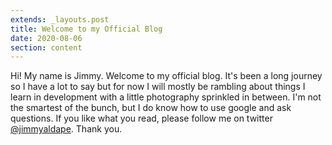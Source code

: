 ```yaml
---
extends: _layouts.post
title: Welcome to my Official Blog
date: 2020-08-06
section: content
---
```


Hi! My name is Jimmy. Welcome to my official blog. It's been a long journey so I have a lot to say but for now I will mostly be rambling about things I learn in development with a little photography sprinkled in between. I'm not the smartest of the bunch, but I do know how to use google and ask questions. If you like what you read, please follow me on twitter [@jimmyaldape](https://twitter.com/jimmyaldape). Thank you.
